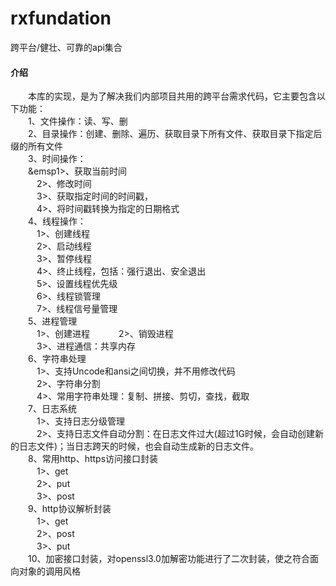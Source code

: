 # rxfundation
跨平台/健壮、可靠的api集合


#### 介绍
&emsp;&emsp;本库的实现，是为了解决我们内部项目共用的跨平台需求代码，它主要包含以下功能：   
&emsp;&emsp;1、文件操作：读、写、删  
&emsp;&emsp;2、目录操作：创建、删除、遍历、获取目录下所有文件、获取目录下指定后缀的所有文件   
&emsp;&emsp;3、时间操作：    
&emsp;&emsp;&emsp1>、获取当前时间    
&emsp;&emsp;&emsp;2>、修改时间     
&emsp;&emsp;&emsp;3>、获取指定时间的时间戳，   
&emsp;&emsp;&emsp;4>、将时间戳转换为指定的日期格式   
&emsp;&emsp;4、线程操作：    
&emsp;&emsp;&emsp;1>、创建线程     
&emsp;&emsp;&emsp;2>、启动线程    
&emsp;&emsp;&emsp;3>、暂停线程   
&emsp;&emsp;&emsp;4>、终止线程，包括：强行退出、安全退出   
&emsp;&emsp;&emsp;5>、设置线程优先级   
&emsp;&emsp;&emsp;6>、线程锁管理   
&emsp;&emsp;&emsp;7>、线程信号量管理    
&emsp;&emsp;5、进程管理    
&emsp;&emsp;&emsp;1>、创建进程
&emsp;&emsp;&emsp;2>、销毁进程   
&emsp;&emsp;&emsp;3>、进程通信：共享内存   
&emsp;&emsp;6、字符串处理   
&emsp;&emsp;&emsp;1>、支持Uncode和ansi之间切换，并不用修改代码   
&emsp;&emsp;&emsp;2>、字符串分割   
&emsp;&emsp;&emsp;4>、常用字符串处理：复制、拼接、剪切，查找，截取   
&emsp;&emsp;7、日志系统   
&emsp;&emsp;&emsp;1>、支持日志分级管理   
&emsp;&emsp;&emsp;2>、支持日志文件自动分割：在日志文件过大(超过1G时候，会自动创建新的日志文件)；当日志跨天的时候，也会自动生成新的日志文件。    
&emsp;&emsp;8、常用http、https访问接口封装   
&emsp;&emsp;&emsp;1>、get    
&emsp;&emsp;&emsp;2>、put    
&emsp;&emsp;&emsp;3>、post    
&emsp;&emsp;9、http协议解析封装    
&emsp;&emsp;&emsp;1>、get     
&emsp;&emsp;&emsp;2>、post   
&emsp;&emsp;&emsp;3>、put   
&emsp;&emsp;10、加密接口封装，对openssl3.0加解密功能进行了二次封装，使之符合面向对象的调用风格    